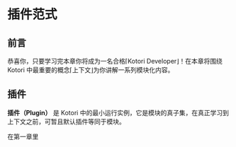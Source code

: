 # 插件范式

## 前言

恭喜你，只要学习完本章你将成为一名合格⌈Kotori Developer⌋！在本章将围绕 Kotori 中最重要的概念⌈上下文⌋为你讲解一系列模块化内容。

## 插件

**插件（Plugin）** 是 Kotori 中的最小运行实例，它是模块的真子集，在真正学习到上下文之前，可暂且默认插件等同于模块。

在第一章里
